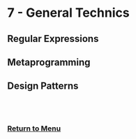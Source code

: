 # 7 - General Technics

## Regular Expressions

## Metaprogramming

## Design Patterns

<br><br>

### [Return to Menu](../../README.md)